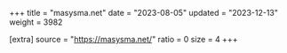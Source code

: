 +++
title = "masysma.net"
date = "2023-08-05"
updated = "2023-12-13"
weight = 3982

[extra]
source = "https://masysma.net/"
ratio = 0
size = 4
+++
